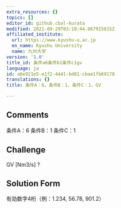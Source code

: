 ```yaml
---
extra_resources: {}
topics: []
editor_id: github.cbal-kurata
modified: 2021-09-29T03:10:44.067915815Z
affiliated_institute:
  url: https://www.kyushu-u.ac.jp
  en_name: Kyushu University
  name: 九州大学
version: '1.0'
title_id: 条件a6条件b1条件c1gv
language: ja
id: a6e921e5-e1f2-4441-bd81-cbae1fb69178
translations: {}
title: 条件A：6，条件B：1，条件C：1，GV

---
```


## Comments
条件A：6
条件B：1
条件C：1

## Challenge
GV [Nm3/s] ?

## Solution Form
有効数字4桁（例：1.234,  56.78,  901.2）




